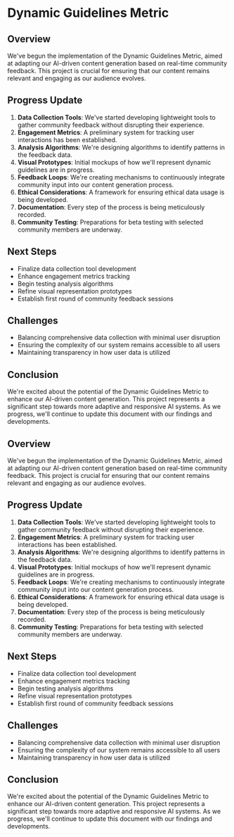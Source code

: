 

# Dynamic Guidelines Metric

## Overview
We've begun the implementation of the Dynamic Guidelines Metric, aimed at adapting our AI-driven content generation based on real-time community feedback. This project is crucial for ensuring that our content remains relevant and engaging as our audience evolves.

## Progress Update
1. **Data Collection Tools**: We've started developing lightweight tools to gather community feedback without disrupting their experience.
2. **Engagement Metrics**: A preliminary system for tracking user interactions has been established.
3. **Analysis Algorithms**: We're designing algorithms to identify patterns in the feedback data.
4. **Visual Prototypes**: Initial mockups of how we'll represent dynamic guidelines are in progress.
5. **Feedback Loops**: We're creating mechanisms to continuously integrate community input into our content generation process.
6. **Ethical Considerations**: A framework for ensuring ethical data usage is being developed.
7. **Documentation**: Every step of the process is being meticulously recorded.
8. **Community Testing**: Preparations for beta testing with selected community members are underway.

## Next Steps
- Finalize data collection tool development
- Enhance engagement metrics tracking
- Begin testing analysis algorithms
- Refine visual representation prototypes
- Establish first round of community feedback sessions

## Challenges
- Balancing comprehensive data collection with minimal user disruption
- Ensuring the complexity of our system remains accessible to all users
- Maintaining transparency in how user data is utilized

## Conclusion
We're excited about the potential of the Dynamic Guidelines Metric to enhance our AI-driven content generation. This project represents a significant step towards more adaptive and responsive AI systems. As we progress, we'll continue to update this document with our findings and developments.

## Overview
We've begun the implementation of the Dynamic Guidelines Metric, aimed at adapting our AI-driven content generation based on real-time community feedback. This project is crucial for ensuring that our content remains relevant and engaging as our audience evolves.

## Progress Update
1. **Data Collection Tools**: We've started developing lightweight tools to gather community feedback without disrupting their experience.
2. **Engagement Metrics**: A preliminary system for tracking user interactions has been established.
3. **Analysis Algorithms**: We're designing algorithms to identify patterns in the feedback data.
4. **Visual Prototypes**: Initial mockups of how we'll represent dynamic guidelines are in progress.
5. **Feedback Loops**: We're creating mechanisms to continuously integrate community input into our content generation process.
6. **Ethical Considerations**: A framework for ensuring ethical data usage is being developed.
7. **Documentation**: Every step of the process is being meticulously recorded.
8. **Community Testing**: Preparations for beta testing with selected community members are underway.

## Next Steps
- Finalize data collection tool development
- Enhance engagement metrics tracking
- Begin testing analysis algorithms
- Refine visual representation prototypes
- Establish first round of community feedback sessions

## Challenges
- Balancing comprehensive data collection with minimal user disruption
- Ensuring the complexity of our system remains accessible to all users
- Maintaining transparency in how user data is utilized

## Conclusion
We're excited about the potential of the Dynamic Guidelines Metric to enhance our AI-driven content generation. This project represents a significant step towards more adaptive and responsive AI systems. As we progress, we'll continue to update this document with our findings and developments.